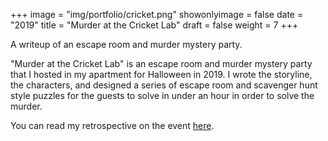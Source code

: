 +++
image = "img/portfolio/cricket.png"
showonlyimage = false
date = "2019"
title = "Murder at the Cricket Lab"
draft = false
weight = 7
+++

A writeup of an escape room and murder mystery party.
<!--more-->

"Murder at the Cricket Lab" is an escape room and murder mystery party that I hosted in my apartment for Halloween in 2019. I wrote the storyline, the characters, and designed a series of escape room and scavenger hunt style puzzles for the guests to solve in under an hour in order to solve the murder.

You can read my retrospective on the event [here](https://medium.com/@jordanminjie/murder-at-the-cricket-lab-a-postmortem-2312e398de04).
